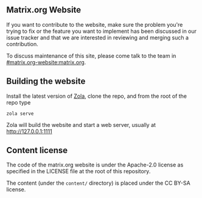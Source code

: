 ## Matrix.org Website

If you want to contribute to the website, make sure the problem you're trying to
fix or the feature you want to implement has been discussed in our issue tracker
and that we are interested in reviewing and merging such a contribution.

To discuss maintenance of this site, please come talk to the team in
[#matrix.org-website:matrix.org](https://matrix.to/#/#matrix.org-website:matrix.org).

## Building the website

Install the latest version of [Zola](https://www.getzola.org), clone the repo, and from the root of the
repo type

```
zola serve
```

Zola will build the website and start a web server, usually at
http://127.0.0.1:1111

## Content license

The code of the matrix.org website is under the Apache-2.0 license as specified
in the LICENSE file at the root of this repository.

The content (under the `content/` directory) is placed under the CC BY-SA
license.
